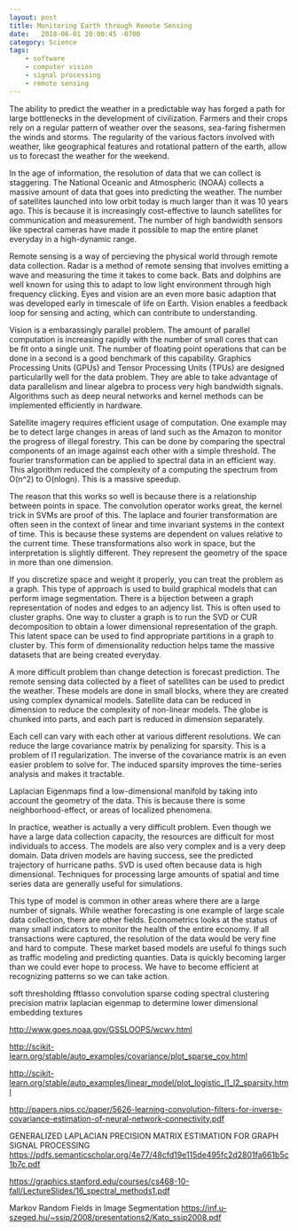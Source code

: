 ```yaml
---
layout: post
title: Monitoring Earth through Remote Sensing
date:   2018-06-01 20:00:45 -0700
category: Science
tags:
    - software
    - computer vision
    - signal processing
    - remote sensing
---
```


The ability to predict the weather in a predictable way has forged a path for large bottlenecks in the development of civilization.
Farmers and their crops rely on a regular pattern of weather over the seasons, sea-faring fishermen the winds and storms.
The regularity of the various factors involved with weather, like geographical features and rotational pattern of the earth, allow us to forecast the weather for the weekend.


In the age of information, the resolution of data that we can collect is staggering.
The National Oceanic and Atmospheric (NOAA) collects a massive amount of data that goes into predicting the weather.
The number of satellites launched into low orbit today is much larger than it was 10 years ago.
This is because it is increasingly cost-effective to launch satellites for communication and measurement.
The number of high bandwidth sensors like spectral cameras have made it possible to map the entire planet everyday in a high-dynamic range.


Remote sensing is a way of percieving the physical world through remote data collection.
Radar is a method of remote sensing that involves emitting a wave and measuring the time it takes to come back.
Bats and dolphins are well known for using this to adapt to low light environment through high frequency clicking.
Eyes and vision are an even more basic adaption that was developed early in timescale of life on Earth.
Vision enables a feedback loop for sensing and acting, which can contribute to understanding.


Vision is a embarassingly parallel problem.
The amount of parallel computation is increasing rapidly with the number of small cores that can be fit onto a single unit.
The number of floating point operations that can be done in a second is a good benchmark of this capability.
Graphics Processing Units (GPUs) and Tensor Processing Units (TPUs) are designed particularlly well for the data problem.
They are able to take advantage of data parallelism and linear algebra to process very high bandwidth signals.
Algorithms such as deep neural networks and kernel methods can be implemented efficiently in hardware.


Satellite imagery requires efficient usage of computation.
One example may be to detect large changes in areas of land such as the Amazon to monitor the progress of illegal forestry.
This can be done by comparing the spectral components of an image against each other with a simple threshold.
The fourier transformation can be applied to spectral data in an efficient way.
This algorithm reduced the complexity of a computing the spectrum from O(n^2) to O(nlogn).
This is a massive speedup.


The reason that this works so well is because there is a relationship between points in space.
The convolution operator works great, the kernel trick in SVMs are proof of this.
The laplace and fourier transformation are often seen in the context of linear and time invariant systems in the context of time.
This is because these systems are dependent on values relative to the current time.
These transformations also work in space, but the interpretation is slightly different.
They represent the geometry of the space in more than one dimension.


If you discretize space and weight it properly, you can treat the problem as a graph.
This type of approach is used to build graphical models that can perform image segmentation.
There is a bijection between a graph representation of nodes and edges to an adjency list.
This is often used to cluster graphs.
One way to cluster a graph is to run the SVD or CUR decomposition to obtain a lower dimensional representation of the graph.
This latent space can be used to find appropriate partitions in a graph to cluster by.
This form of dimensionality reduction helps tame the massive datasets that are being created everyday.


A more difficult problem than change detection is forecast prediction.
The remote sensing data collected by a fleet of satellites can be used to predict the weather.
These models are done in small blocks, where they are created using complex dynamical models.
Satellite data can be reduced in dimension to reduce the complexity of non-linear models.
The globe is chunked into parts, and each part is reduced in dimension separately.


Each cell can vary with each other at various different resolutions.
We can reduce the large covariance matrix by penalizing for sparsity.
This is a problem of l1 regularization.
The inverse of the covariance matrix is an even easier problem to solve for.
The induced sparsity improves the time-series analysis and makes it tractable.

Laplacian Eigenmaps find a low-dimensional manifold by taking into account the geometry of the data.
This is because there is some neighborhood-effect, or areas of localized phenomena.



In practice, weather is actually a very difficult problem.
Even though we have a large data collection capacity, the resources are difficult for most individuals to access.
The models are also very complex and is a very deep domain.
Data driven models are having success, see the predicted trajectory of hurricane paths.
SVD is used often because data is high dimensional.
Techniques for processing large amounts of spatial and time series data are generally useful for simulations.


This type of model is common in other areas where there are a large number of signals.
While weather forecasting is one example of large scale data collection, there are other fields.
Econometrics looks at the status of many small indicators to monitor the health of the entire economy.
If all transactions were captured, the resolution of the data would be very fine and hard to compute.
These market based models are useful fo things such as traffic modeling and predicting quanties.
Data is quickly becoming larger than we could ever hope to process.
We have to become efficient at recognizing patterns so we can take action.


soft thresholding
fftlasso
convolution sparse coding
spectral clustering
precision matrix
laplacian eigenmap to determine lower dimensional embedding
textures

http://www.goes.noaa.gov/GSSLOOPS/wcwv.html

http://scikit-learn.org/stable/auto_examples/covariance/plot_sparse_cov.html

http://scikit-learn.org/stable/auto_examples/linear_model/plot_logistic_l1_l2_sparsity.html

http://papers.nips.cc/paper/5626-learning-convolution-filters-for-inverse-covariance-estimation-of-neural-network-connectivity.pdf

GENERALIZED LAPLACIAN PRECISION MATRIX ESTIMATION FOR GRAPH SIGNAL
PROCESSING
https://pdfs.semanticscholar.org/4e77/48cfd19e115de495fc2d2801fa661b5c1b7c.pdf

https://graphics.stanford.edu/courses/cs468-10-fall/LectureSlides/16_spectral_methods1.pdf

Markov Random Fields in Image Segmentation
https://inf.u-szeged.hu/~ssip/2008/presentations2/Kato_ssip2008.pdf